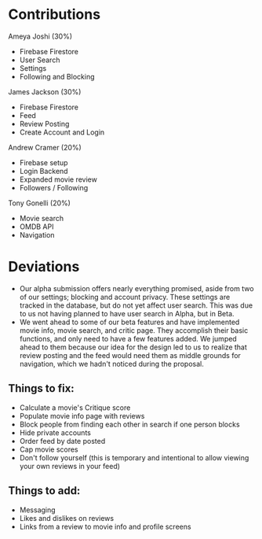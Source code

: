 # Contributions

Ameya Joshi (30%)
- Firebase Firestore
- User Search
- Settings
- Following and Blocking

James Jackson (30%)
- Firebase Firestore
- Feed
- Review Posting
- Create Account and Login

Andrew Cramer (20%)
- Firebase setup
- Login Backend
- Expanded movie review
- Followers / Following

Tony Gonelli (20%)
- Movie search
- OMDB API
- Navigation

# Deviations

- Our alpha submission offers nearly everything promised, aside from two of our settings; blocking and account privacy. These settings are tracked in the database, but do not yet affect user search. This was due to us not having planned to have user search in Alpha, but in Beta.
- We went ahead to some of our beta features and have implemented movie info, movie search, and critic page. They accomplish their basic functions, and only need to have a few features added. We jumped ahead to them because our idea for the design led to us to realize that review posting and the feed would need them as middle grounds for navigation, which we hadn't noticed during the proposal.

## Things to fix:

- Calculate a movie's Critique score
- Populate movie info page with reviews
- Block people from finding each other in search if one person blocks
- Hide private accounts
- Order feed by date posted
- Cap movie scores
- Don't follow yourself (this is temporary and intentional to allow viewing your own reviews in your feed)

## Things to add:

- Messaging
- Likes and dislikes on reviews
- Links from a review to movie info and profile screens
